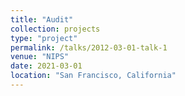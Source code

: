 ```yaml
---
title: "Audit"
collection: projects
type: "project"
permalink: /talks/2012-03-01-talk-1
venue: "NIPS"
date: 2021-03-01
location: "San Francisco, California"
---
```



